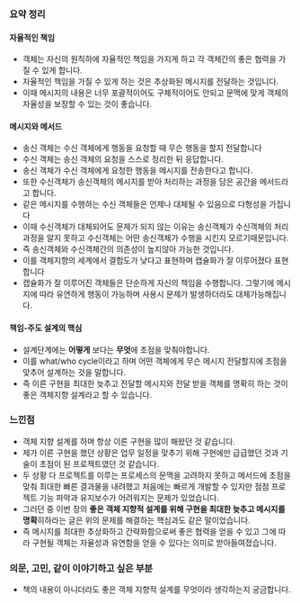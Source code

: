 ### 요약 정리

#### 자율적인 책임
* 객체는 자신의 원칙하에 자율적인 책임을 가지게 하고 각 객체간의 좋은 협력을 가질 수 있게 합니다.
* 자율적인 책임을 가질 수 있게 하는 것은 추상화된 메시지를 전달하는 것입니다.
* 이때 메시지의 내용은 너무 포괄적이어도 구체적이어도 안되고 문맥에 맞게 객체의 자율성을 보장할 수 있는 것이 좋습니다.

#### 메시지와 메서드
- 송신 객체는 수신 객체에게 행동을 요청할 때 무슨 행동을 할지 전달합니다  
- 수신 객체는 송신 객체의 요청을 스스로 정리한 뒤 응답합니다.
- 송신 객체가 수신 객체에게 요청한 행동을 메시지를 전송한다고 합니다.
- 또한 수신객체가 송신객체의 메시지를 받아 처리하는 과정을 담은 공간을 메서드라고 합니다. 
- 같은 메시지를 수행하는 수신 객체들은 언제나 대체될 수 있음으로 다형성을 가집니다
- 이때 수신객체가 대체되어도 문제가 되지 않는 이유는 송신객체가 수신객체의 처리과정을 알지 못하고 수신객체는 어떤 송신객체가 수행을 시킨지 모르기때문입니다.
- 즉 송신객체와 수신객체간의 의존성이 높지않아 가능한 것입니다.
- 이를 객체지향의 세계에서 결합도가 낮다고 표현하며 캡슐화가 잘 이루어졌다 표현합니다  
- 캡슐화가 잘 이루어진 객체들은 단순하게 자신의 책임을 수행합니다. 그렇기에 메시지에 따라 유연하게 행동이 가능하며 사용시 문제가 발생하더라도 대체가능해집니다.

#### 책임-주도 설계의 핵심  
- 설계단계에는 **어떻게** 보다는  **무엇**에 초점을 맞춰야합니다.
- 이를 what/who cycle이라고 하며 어떤 객체에게 무슨 메시지 전달할지에 초점을 맞추어 설계하는 것을 말합니다.  
- 즉 이른 구현을 최대한 늦추고 전달할 메시지와 전달 받을 객체를 명확히 하는 것이 좋은 객체지향 설계라고 할 수 있습니다.


### 느낀점 
- 객체 지향 설계를 하며 항상 이른 구현을 많이 해왔던 것 같습니다. 
- 제가 이른 구현을 했던 상황은 업무 일정을 맞추기 위해 구현에만 급급했던 것과 기술이 초점이 된 프로젝트였던 것 같습니다.
- 두 상황 다 프로젝트를 이루는 프로세스의 문맥을 고려하지 못하고 메서드에 초점을 맞춰 최대한 빠른 결과물을 내려했고 처음에는 빠르게 개발할 수 있지만 점점 프로젝트 기능 파악과 유지보수가 어려워지는 문제가 있었습니다.
- 그러던 중 이번 장의 **좋은 객체 지향적 설계를 위해 구현을 최대한 늦추고 메시지를 명확**히하라는 글은 위의 문제를 해결하는 핵심과도 같은 말이었습니다.
- 즉 메시지를 최대한 추상화하고 간략화함으로써 좋은 협력을 얻을 수 있고 그에 따라 구현될 객체는 자율성과 유연함을 얻을 수 있다는 의미로 받아들여졌습니다. 


### 의문, 고민, 같이 이야기하고 싶은 부분
- 책의 내용이 아니더라도 좋은 객체 지향적 설계를 무엇이라 생각하는지 궁금합니다.
